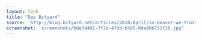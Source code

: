 ```yaml
---
layout: link
title: "Das Bityard"
source: 'http://blog.bityard.net/articles/2018/April/in-beaver-we-trust-a-lengthy-pedantic-review-of-ubuntu-1804-lts.html'
screenshot: 'screenshots/b8e3d491-7f2d-47dd-b5d5-0da8bb751f26.jpg'
---
```


